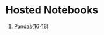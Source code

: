 # Hosted Notebooks

1. [Pandas(16-18)](http://nbviewer.jupyter.org/github/prakhar21/100-Days-of-ML/blob/master/day4/Pandas%2816-18%29.ipynb)
